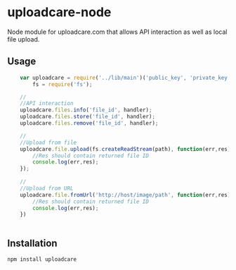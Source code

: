 uploadcare-node
===============

Node module for uploadcare.com that allows API interaction as well as local file upload.

Usage
-----------
```javascript
    var uploadcare = require('../lib/main')('public_key', 'private_key'),
        fs = require('fs');

    //
    //API interaction
    uploadcare.files.info('file_id', handler);
    uploadcare.files.store('file_id', handler);
    uploadcare.files.remove('file_id', handler);

    //
    //Upload from file
    uploadcare.file.upload(fs.createReadStream(path), function(err,res){
        //Res should contain returned file ID
        console.log(err,res);
    });
    
    //
    //Upload from URL
    uploadcare.file.fromUrl('http://host/image/path', function(err,res){
        //Res should contain returned file ID
        console.log(err,res);
    })
    
```
Installation
-----------

    npm install uploadcare

